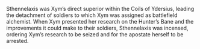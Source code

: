 Sthennelaxis was Xym’s direct superior within the Coils of Ydersius, leading the detachment of soldiers to which Xym was assigned as battlefield alchemist. When Xym presented her research on the Hunter’s Bane and the improvements it could make to their soldiers, Sthennelaxis was incensed, ordering Xym’s research to be seized and for the apostate herself to be arrested.